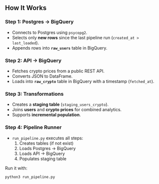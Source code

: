 ## How It Works

### Step 1: Postgres → BigQuery
- Connects to Postgres using `psycopg2`.
- Selects only **new rows** since the last pipeline run (`created_at > last_loaded`).
- Appends rows into **`raw_users`** table in BigQuery.

### Step 2: API → BigQuery
- Fetches crypto prices from a public REST API.
- Converts JSON to DataFrame.
- Loads into **`raw_crypto`** table in BigQuery with a timestamp (`fetched_at`).

### Step 3: Transformations
- Creates a **staging table** (`staging_users_crypto`).
- Joins **users** and **crypto prices** for combined analytics.
- Supports **incremental population**.

### Step 4: Pipeline Runner
- `run_pipeline.py` executes all steps:
  1. Creates tables (if not exist)
  2. Loads Postgres → BigQuery
  3. Loads API → BigQuery
  4. Populates staging table

Run it with:
```bash
python3 run_pipeline.py
```
